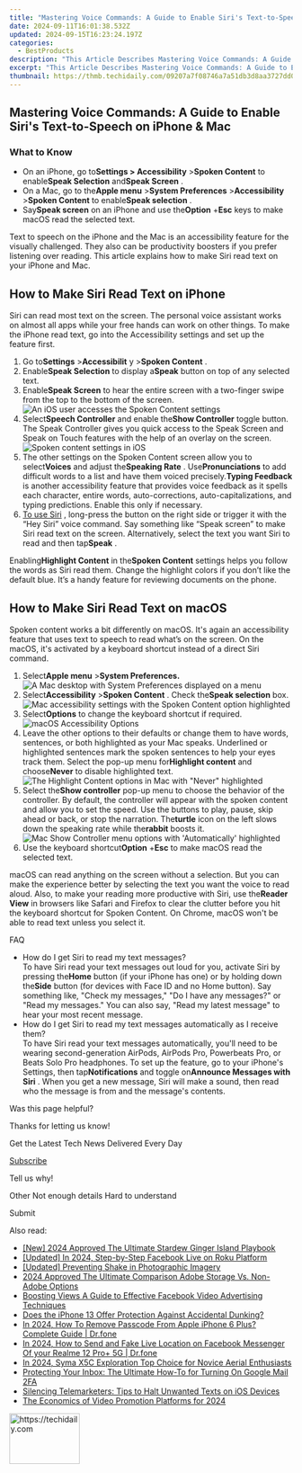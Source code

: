 ```yaml
---
title: "Mastering Voice Commands: A Guide to Enable Siri's Text-to-Speech on iPhone & Mac"
date: 2024-09-11T16:01:38.532Z
updated: 2024-09-15T16:23:24.197Z
categories:
  - BestProducts
description: "This Article Describes Mastering Voice Commands: A Guide to Enable Siri's Text-to-Speech on iPhone & Mac"
excerpt: "This Article Describes Mastering Voice Commands: A Guide to Enable Siri's Text-to-Speech on iPhone & Mac"
thumbnail: https://thmb.techidaily.com/09207a7f08746a7a51db3d8aa3727dd060158727f29a32ea31aadbe48cebcd72.jpg
---
```


## Mastering Voice Commands: A Guide to Enable Siri's Text-to-Speech on iPhone & Mac
### What to Know

* On an iPhone, go to**Settings > Accessibility** \>**Spoken Content** to enable**Speak Selection** and**Speak Screen** .
* On a Mac, go to the**Apple menu** \>**System Preferences** \>**Accessibility** \>**Spoken Content** to enable**Speak selection** .
* Say**Speak screen** on an iPhone and use the**Option** +**Esc** keys to make macOS read the selected text.

 Text to speech on the iPhone and the Mac is an accessibility feature for the visually challenged. They also can be productivity boosters if you prefer listening over reading. This article explains how to make Siri read text on your iPhone and Mac.

## How to Make Siri Read Text on iPhone

 Siri can read most text on the screen. The personal voice assistant works on almost all apps while your free hands can work on other things. To make the iPhone read text, go into the Accessibility settings and set up the feature first.

1. Go to**Settings** \>**Accessibilit** y >**Spoken Content** .
2. Enable**Speak Selection** to display a**Speak** button on top of any selected text.
3. Enable**Speak Screen** to hear the entire screen with a two-finger swipe from the top to the bottom of the screen.  
![An iOS user accesses the Spoken Content settings](https://www.lifewire.com/thmb/Bjn_gbyvBF3yjtHF41HyJxb4Qso=/1500x0/filters:no_upscale():max_bytes(150000):strip_icc():format(webp)/iOSSpokenContent-0e71ddcbef89402b8ec0cbc5f1a3329f.jpg)
4. Select**Speech Controller** and enable the**Show Controller** toggle button. The Speak Controller gives you quick access to the Speak Screen and Speak on Touch features with the help of an overlay on the screen.  
![Spoken content settings in iOS](https://www.lifewire.com/thmb/ylf2BNsi37DP0v0NYOn9kvBA30E=/1500x0/filters:no_upscale():max_bytes(150000):strip_icc():format(webp)/iOSSpokenContent2-09a5b83596ff4e6989b85938657427ad.jpg)
5. The other settings on the Spoken Content screen allow you to select**Voices** and adjust the**Speaking Rate** . Use**Pronunciations** to add difficult words to a list and have them voiced precisely.**Typing Feedback** is another accessibility feature that provides voice feedback as it spells each character, entire words, auto-corrections, auto-capitalizations, and typing predictions. Enable this only if necessary.
6. [To use Siri](https://www.lifewire.com/use-siri-on-iphone-12-5084595) , long-press the button on the right side or trigger it with the “Hey Siri” voice command. Say something like “Speak screen” to make Siri read text on the screen. Alternatively, select the text you want Siri to read and then tap**Speak** .

 Enabling**Highlight Content** in the**Spoken Content** settings helps you follow the words as Siri read them. Change the highlight colors if you don’t like the default blue. It’s a handy feature for reviewing documents on the phone.

## How to Make Siri Read Text on macOS

 Spoken content works a bit differently on macOS. It's again an accessibility feature that uses text to speech to read what’s on the screen. On the macOS, it's activated by a keyboard shortcut instead of a direct Siri command.

1. Select**Apple menu** \>**System Preferences.**  
![A Mac desktop with System Preferences displayed on a menu](https://www.lifewire.com/thmb/JePVkwZGU-m6dF4Y0a30lGySjqo=/1500x0/filters:no_upscale():max_bytes(150000):strip_icc():format(webp)/MacSpokenContent-7d71e81fd5954ab2afde7e7e9a5a9784.jpg)
2. Select**Accessibility** \>**Spoken Content** . Check the**Speak selection** box.  
![Mac accessibility settings with the Spoken Content option highlighted](https://www.lifewire.com/thmb/c0bq7RNNBDrxDv0vfw_qc6WWYJQ=/1500x0/filters:no_upscale():max_bytes(150000):strip_icc():format(webp)/MacSpokenContent2-9f3887c708684f8b9cfec0b0e387a86f.jpg)
3. Select**Options** to change the keyboard shortcut if required.  
![macOS Accessibility Options](https://www.lifewire.com/thmb/I7B33RXXHsUmsee6IPS_Ab4Rq60=/1500x0/filters:no_upscale():max_bytes(150000):strip_icc():format(webp)/macOS-Accessibility-Options-978adbae8c8049ee8577a2f30724ffe4.jpg)
4. Leave the other options to their defaults or change them to have words, sentences, or both highlighted as your Mac speaks. Underlined or highlighted sentences mark the spoken sentences to help your eyes track them. Select the pop-up menu for**Highlight content** and choose**Never** to disable highlighted text.  
![The Highlight Content options in Mac with "Never" highlighted](https://www.lifewire.com/thmb/0jTMxiH3ijI6Sd2taHnCjACVvGY=/1500x0/filters:no_upscale():max_bytes(150000):strip_icc():format(webp)/MacSpokenContent3-bea1792702df4aacbd9dadfd0458b9e1.jpg)
5. Select the**Show controller** pop-up menu to choose the behavior of the controller. By default, the controller will appear with the spoken content and allow you to set the speed. Use the buttons to play, pause, skip ahead or back, or stop the narration. The**turtle** icon on the left slows down the speaking rate while the**rabbit** boosts it.  
![Mac Show Controller menu options with 'Automatically' highlighted](https://www.lifewire.com/thmb/0Sz__njRMCAB-J-Y3iumEA-7bSA=/1500x0/filters:no_upscale():max_bytes(150000):strip_icc():format(webp)/MacSpokenContent4-aefe0f45f6be477c9210d77742d541ce.jpg)
6. Use the keyboard shortcut**Option** +**Esc** to make macOS read the selected text.

 macOS can read anything on the screen without a selection. But you can make the experience better by selecting the text you want the voice to read aloud. Also, to make your reading more productive with Siri, use the**Reader View** in browsers like Safari and Firefox to clear the clutter before you hit the keyboard shortcut for Spoken Content. On Chrome, macOS won't be able to read text unless you select it.

 FAQ

* How do I get Siri to read my text messages?  
 To have Siri read your text messages out loud for you, activate Siri by pressing the**Home** button (if your iPhone has one) or by holding down the**Side** button (for devices with Face ID and no Home button). Say something like, "Check my messages," "Do I have any messages?" or "Read my messages." You can also say, "Read my latest message" to hear your most recent message.
* How do I get Siri to read my text messages automatically as I receive them?  
 To have Siri read your text messages automatically, you'll need to be wearing second-generation AirPods, AirPods Pro, Powerbeats Pro, or Beats Solo Pro headphones. To set up the feature, go to your iPhone's Settings, then tap**Notifications** and toggle on**Announce Messages with Siri** . When you get a new message, Siri will make a sound, then read who the message is from and the message's contents.

Was this page helpful?

Thanks for letting us know!

 Get the Latest Tech News Delivered Every Day

[Subscribe](https://www.lifewire.com/#)

Tell us why!

 Other  Not enough details  Hard to understand

 Submit

<ins class="adsbygoogle"
     style="display:block"
     data-ad-format="autorelaxed"
     data-ad-client="ca-pub-7571918770474297"
     data-ad-slot="1223367746"></ins>

<ins class="adsbygoogle"
     style="display:block"
     data-ad-client="ca-pub-7571918770474297"
     data-ad-slot="8358498916"
     data-ad-format="auto"
     data-full-width-responsive="true"></ins>

<span class="atpl-alsoreadstyle">Also read:</span>
<div><ul>
<li><a href="https://screen-capture.techidaily.com/new-2024-approved-the-ultimate-stardew-ginger-island-playbook/"><u>[New] 2024 Approved The Ultimate Stardew Ginger Island Playbook</u></a></li>
<li><a href="https://facebook-clips.techidaily.com/updated-in-2024-step-by-step-facebook-live-on-roku-platform/"><u>[Updated] In 2024, Step-by-Step Facebook Live on Roku Platform</u></a></li>
<li><a href="https://extra-skills.techidaily.com/updated-preventing-shake-in-photographic-imagery/"><u>[Updated] Preventing Shake in Photographic Imagery</u></a></li>
<li><a href="https://fox-links.techidaily.com/2024-approved-the-ultimate-comparison-adobe-storage-vs-non-adobe-options/"><u>2024 Approved The Ultimate Comparison Adobe Storage Vs. Non-Adobe Options</u></a></li>
<li><a href="https://facebook-clips.techidaily.com/boosting-views-a-guide-to-effective-facebook-video-advertising-techniques/"><u>Boosting Views A Guide to Effective Facebook Video Advertising Techniques</u></a></li>
<li><a href="https://techno-recovery.techidaily.com/does-the-iphone-13-offer-protection-against-accidental-dunking/"><u>Does the iPhone 13 Offer Protection Against Accidental Dunking?</u></a></li>
<li><a href="https://iphone-unlock.techidaily.com/in-2024-how-to-remove-passcode-from-apple-iphone-6-plus-complete-guide-drfone-by-drfone-ios/"><u>In 2024, How To Remove Passcode From Apple iPhone 6 Plus? Complete Guide | Dr.fone</u></a></li>
<li><a href="https://location-social.techidaily.com/in-2024-how-to-send-and-fake-live-location-on-facebook-messenger-of-your-realme-12-proplus-5g-drfone-by-drfone-virtual-android/"><u>In 2024, How to Send and Fake Live Location on Facebook Messenger Of your Realme 12 Pro+ 5G | Dr.fone</u></a></li>
<li><a href="https://some-skills.techidaily.com/in-2024-syma-x5c-exploration-top-choice-for-novice-aerial-enthusiasts/"><u>In 2024, Syma X5C Exploration Top Choice for Novice Aerial Enthusiasts</u></a></li>
<li><a href="https://techno-recovery.techidaily.com/protecting-your-inbox-the-ultimate-how-to-for-turning-on-google-mail-2fa/"><u>Protecting Your Inbox: The Ultimate How-To for Turning On Google Mail 2FA</u></a></li>
<li><a href="https://techno-recovery.techidaily.com/silencing-telemarketers-tips-to-halt-unwanted-texts-on-ios-devices/"><u>Silencing Telemarketers: Tips to Halt Unwanted Texts on iOS Devices</u></a></li>
<li><a href="https://some-guidance.techidaily.com/the-economics-of-video-promotion-platforms-for-2024/"><u>The Economics of Video Promotion Platforms for 2024</u></a></li>
</ul></div>

<!-- affiliate ads begin -->
<a href="https://aligracehair.sjv.io/c/5597632/2135395/19272" target="_top" id="2135395">
  <img src="//a.impactradius-go.com/display-ad/19272-2135395" border="0" alt="https://techidaily.com" width="125" height="90"/>
</a>
<img height="0" width="0" src="https://aligracehair.sjv.io/i/5597632/2135395/19272" style="position:absolute;visibility:hidden;" border="0" />
<!-- affiliate ads end -->

